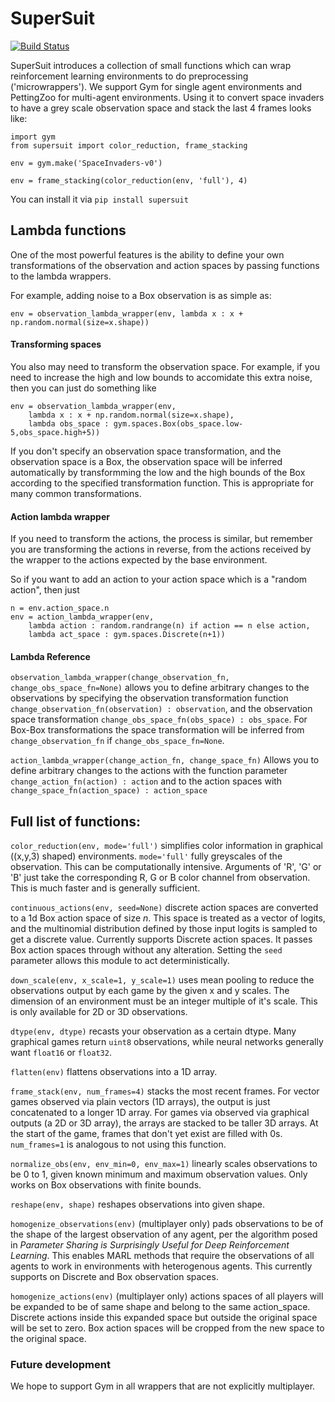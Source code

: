 # SuperSuit

[![Build Status](https://travis-ci.com/PettingZoo-Team/SuperSuit.svg?branch=master)](https://travis-ci.com/PettingZoo-Team/SuperSuit)

SuperSuit introduces a collection of small functions which can wrap reinforcement learning environments to do preprocessing ('microwrappers').
We support Gym for single agent environments and PettingZoo for multi-agent environments. Using it to convert space invaders to have a grey scale observation space and stack the last 4 frames looks like:

```
import gym
from supersuit import color_reduction, frame_stacking

env = gym.make('SpaceInvaders-v0')

env = frame_stacking(color_reduction(env, 'full'), 4)
```

You can install it via `pip install supersuit`

## Lambda functions

One of the most powerful features is the ability to define your own transformations of the observation and action spaces by passing functions to the lambda wrappers.

For example, adding noise to a Box observation is as simple as:

```
env = observation_lambda_wrapper(env, lambda x : x + np.random.normal(size=x.shape))
```

#### Transforming spaces

You also may need to transform the observation space. For example, if you need to increase the high and low bounds to accomidate this extra noise, then you can just do something like

```
env = observation_lambda_wrapper(env,
    lambda x : x + np.random.normal(size=x.shape),
    lambda obs_space : gym.spaces.Box(obs_space.low-5,obs_space.high+5))
```

If you don't specify an observation space transformation, and the observation space is a Box, the observation space will be inferred automatically by transformming the low and the high bounds of the Box according to the specified  transformation function. This is appropriate for many common transformations.

#### Action lambda wrapper

If you need to transform the actions, the process is similar, but remember you are transforming the actions in reverse, from the actions received by the wrapper to the actions expected by the base environment.

So if you want to add an action to your action space which is a "random action", then just

```
n = env.action_space.n
env = action_lambda_wrapper(env,
    lambda action : random.randrange(n) if action == n else action,
    lambda act_space : gym.spaces.Discrete(n+1))
```

#### Lambda Reference

`observation_lambda_wrapper(change_observation_fn, change_obs_space_fn=None)`
allows you to define arbitrary changes to the observations by specifying the observation transformation function  `change_observation_fn(observation) : observation`, and the observation space transformation `change_obs_space_fn(obs_space) : obs_space`. For Box-Box transformations the space transformation will be inferred from `change_observation_fn` if `change_obs_space_fn=None`.

`action_lambda_wrapper(change_action_fn, change_space_fn)` Allows you to define arbitrary changes to the actions with the function parameter `change_action_fn(action) : action` and to the action spaces with `change_space_fn(action_space) : action_space`


## Full list of functions:

`color_reduction(env, mode='full')` simplifies color information in graphical ((x,y,3) shaped) environments. `mode='full'` fully greyscales of the observation. This can be computationally intensive. Arguments of 'R', 'G' or 'B' just take the corresponding R, G or B color channel from observation. This is much faster and is generally sufficient.

`continuous_actions(env, seed=None)` discrete action spaces are converted to a 1d Box action space of size *n*. This space is treated as a vector of logits, and the multinomial distribution defined by those input logits is sampled to get a discrete value. Currently supports Discrete action spaces. It passes Box action spaces through without any alteration. Setting the `seed` parameter allows this module to act deterministically.

`down_scale(env, x_scale=1, y_scale=1)` uses mean pooling to reduce the observations output by each game by the given x and y scales. The dimension of an environment must be an integer multiple of it's scale. This is only available for 2D or 3D observations.

`dtype(env, dtype)` recasts your observation as a certain dtype. Many graphical games return `uint8` observations, while neural networks generally want `float16` or `float32`.

`flatten(env)` flattens observations into a 1D array.

`frame_stack(env, num_frames=4)` stacks the most recent frames. For vector games observed via plain vectors (1D arrays), the output is just concatenated to a longer 1D array. For games via observed via graphical outputs (a 2D or 3D array), the arrays are stacked to be taller 3D arrays. At the start of the game, frames that don't yet exist are filled with 0s. `num_frames=1` is analogous to not using this function.

`normalize_obs(env, env_min=0, env_max=1)` linearly scales observations to be 0 to 1, given known minimum and maximum observation values. Only works on Box observations with finite bounds.

`reshape(env, shape)` reshapes observations into given shape.

`homogenize_observations(env)` (multiplayer only) pads observations to be of the shape of the largest observation of any agent, per the algorithm posed in *Parameter Sharing is Surprisingly Useful for Deep Reinforcement Learning*. This enables MARL methods that require the observations of all agents to work in environments with heterogenous agents. This currently supports on Discrete and Box observation spaces.

`homogenize_actions(env)` (multiplayer only) actions spaces of all players will be expanded to be of same shape and belong to the same action_space. Discrete actions inside this expanded space but outside the original space will be set to zero. Box action spaces will be cropped from the new space to the original space.

### Future development

We hope to support Gym in all wrappers that are not explicitly multiplayer.
